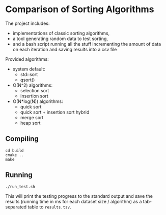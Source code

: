 Comparison of Sorting Algorithms
================================

The project includes:

* implementations of classic sorting algorithms,
* a tool generating random data to test sorting,
* and a bash script running all the stuff incrementing the amount of data on each iteration and saving results into a csv file

Provided algorithms:

- system default:
  + std::sort
  + qsort()
- O(N^2) algorithms:
  + selection sort
  + insertion sort
- O(N*log(N)) algorithms:
  + quick sort
  + quick sort + insertion sort hybrid
  + merge sort
  + heap sort

Compiling
---------

    cd build
    cmake ..
    make

Running
-------

    ./run_test.sh

This will print the testing progress to the standard output and save the results (running time in ms for each dataset size / algorithm) as a tab-separated table to `results.tsv`.

